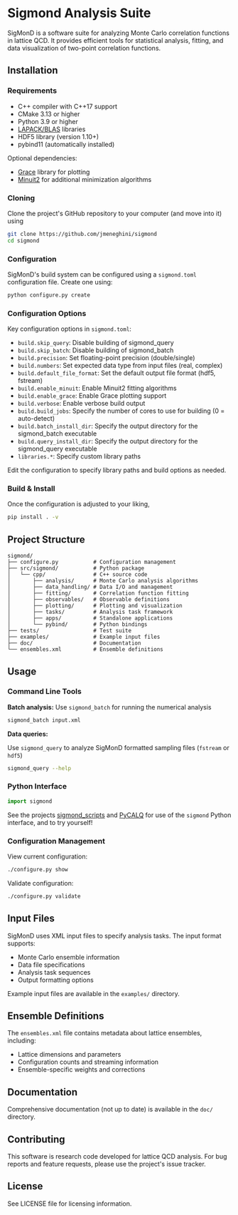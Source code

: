 # Sigmond Analysis Suite

SigMonD is a software suite for analyzing Monte Carlo correlation functions in lattice QCD. It provides efficient tools for statistical analysis, fitting, and data visualization of two-point correlation functions.

## Installation

### Requirements

- C++ compiler with C++17 support
- CMake 3.13 or higher
- Python 3.9 or higher
- [LAPACK/BLAS](https://www.openmathlib.org/OpenBLAS/docs/install) libraries
- HDF5 library (version 1.10+)
- pybind11 (automatically installed)

Optional dependencies:
- [Grace](https://plasma-gate.weizmann.ac.il/Grace/) library for plotting
- [Minuit2](https://root.cern.ch/doc/master/Minuit2Page.html) for additional minimization algorithms


### Cloning

Clone the project's GitHub repository to your computer (and move into it) using

```bash
git clone https://github.com/jmeneghini/sigmond
cd sigmond
```

### Configuration

SigMonD's build system can be configured using a `sigmond.toml` configuration file. Create one using:

```bash
python configure.py create
```

### Configuration Options

Key configuration options in `sigmond.toml`:

- `build.skip_query`: Disable building of sigmond_query
- `build.skip_batch`: Disable building of sigmond_batch
- `build.precision`: Set floating-point precision (double/single)
- `build.numbers`: Set expected data type from input files (real, complex)
- `build.default_file_format`: Set the default output file format (hdf5, fstream)
- `build.enable_minuit`: Enable Minuit2 fitting algorithms  
- `build.enable_grace`: Enable Grace plotting support
- `build.verbose`: Enable verbose build output
- `build.build_jobs`: Specify the number of cores to use for building (0 = auto-detect)
- `build.batch_install_dir`: Specify the output directory for the sigmond_batch executable
- `build.query_install_dir`: Specify the output directory for the sigmond_query executable
- `libraries.*`: Specify custom library paths

Edit the configuration to specify library paths and build options as needed.

### Build & Install

Once the configuration is adjusted to your liking, 

```bash
pip install . -v
```

## Project Structure

```
sigmond/
├── configure.py           # Configuration management
├── src/sigmond/           # Python package
│   └── cpp/               # C++ source code
│       ├── analysis/      # Monte Carlo analysis algorithms
│       ├── data_handling/ # Data I/O and management
│       ├── fitting/       # Correlation function fitting
│       ├── observables/   # Observable definitions
│       ├── plotting/      # Plotting and visualization
│       ├── tasks/         # Analysis task framework
│       ├── apps/          # Standalone applications
│       └── pybind/        # Python bindings
├── tests/                 # Test suite
├── examples/              # Example input files
├── doc/                   # Documentation
└── ensembles.xml          # Ensemble definitions
```

## Usage

### Command Line Tools

**Batch analysis:**
Use `sigmond_batch` for running the numerical analysis

```bash
sigmond_batch input.xml
```

**Data queries:**

Use `sigmond_query` to analyze SigMonD formatted sampling files (`fstream` or `hdf5`)

```bash
sigmond_query --help
```

### Python Interface

```python
import sigmond
```

See the projects [sigmond_scripts](https://github.com/andrewhanlon/sigmond_scripts) and [PyCALQ](https://github.com/jmeneghini/PyCALQ.git)
for use of the `sigmond` Python interface, and to try yourself!

### Configuration Management

View current configuration:
```bash
./configure.py show
```

Validate configuration:
```bash
./configure.py validate
```

## Input Files

SigMonD uses XML input files to specify analysis tasks. The input format supports:

- Monte Carlo ensemble information
- Data file specifications
- Analysis task sequences
- Output formatting options

Example input files are available in the `examples/` directory.

## Ensemble Definitions

The `ensembles.xml` file contains metadata about lattice ensembles, including:
- Lattice dimensions and parameters
- Configuration counts and streaming information
- Ensemble-specific weights and corrections

## Documentation

Comprehensive documentation (not up to date) is available in the `doc/` directory.

## Contributing

This software is research code developed for lattice QCD analysis. For bug reports and feature requests, please use the project's issue tracker.

## License

See LICENSE file for licensing information.